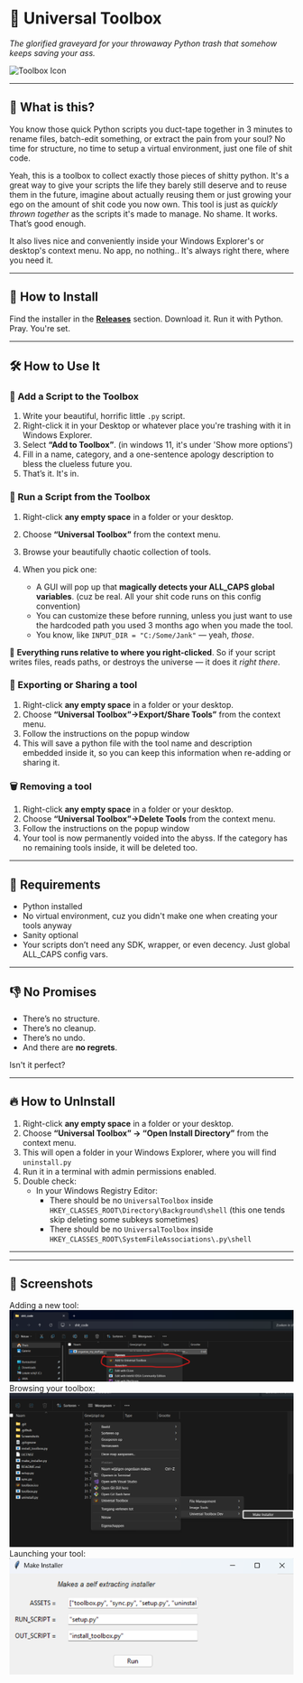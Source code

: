 # 🧰 Universal Toolbox

*The glorified graveyard for your throwaway Python trash that somehow keeps saving your ass.*

![Toolbox Icon](./toolbox.ico)

---

## 🚀 What is this?

You know those quick Python scripts you duct-tape together in 3 minutes to rename files, batch-edit something, or extract the pain from your soul?
No time for structure, no time to setup a virtual environment, just one file of shit code.

Yeah, this is a toolbox to collect exactly those pieces of shitty python. It's a great way to give your scripts the life they barely still deserve and to reuse them in the future, imagine about actually reusing them or just growing your ego on the amount of shit code you now own.
This tool is just as *quickly thrown together* as the scripts it's made to manage. No shame. It works. That’s good enough.

It also lives nice and conveniently inside your Windows Explorer's or desktop's context menu. No app, no nothing.. It's always right there, where you need it.

---

## 💾 How to Install

Find the installer in the **[Releases](../../releases)** section.
Download it. Run it with Python. Pray. You're set.

---

## 🛠️ How to Use It

### 🧪 Add a Script to the Toolbox

1. Write your beautiful, horrific little `.py` script.
2. Right-click it in your Desktop or whatever place you're trashing with it in Windows Explorer.
3. Select **“Add to Toolbox”**. (in windows 11, it's under 'Show more options')
4. Fill in a name, category, and a one-sentence apology description to bless the clueless future you.
5. That’s it. It's in.

### 🔁 Run a Script from the Toolbox

1. Right-click **any empty space** in a folder or your desktop.
2. Choose **“Universal Toolbox”** from the context menu.
3. Browse your beautifully chaotic collection of tools.
4. When you pick one:

   * A GUI will pop up that **magically detects your ALL\_CAPS global variables**. (cuz be real. All your shit code runs on this config convention)
   * You can customize these before running, unless you just want to use the hardcoded path you used 3 months ago when you made the tool.
   * You know, like `INPUT_DIR = "C:/Some/Jank"` — yeah, *those*.

🧭 **Everything runs relative to where you right-clicked**.
So if your script writes files, reads paths, or destroys the universe — it does it *right there*.

### 📂 Exporting or Sharing a tool
1. Right-click **any empty space** in a folder or your desktop.
2. Choose **“Universal Toolbox”->Export/Share Tools”** from the context menu.
3. Follow the instructions on the popup window
4. This will save a python file with the tool name and description embedded inside it, so you can keep this information when re-adding or sharing it.


### 🗑️ Removing a tool
1. Right-click **any empty space** in a folder or your desktop.
2. Choose **“Universal Toolbox”->Delete Tools** from the context menu.
3. Follow the instructions on the popup window
4. Your tool is now permanently voided into the abyss. If the category has no remaining tools inside, it will be deleted too.

---

## 🐍 Requirements

* Python installed
* No virtual environment, cuz you didn't make one when creating your tools anyway
* Sanity optional
* Your scripts don’t need any SDK, wrapper, or even decency. Just global ALL\_CAPS config vars.

---

## 👎 No Promises

* There’s no structure.
* There’s no cleanup.
* There’s no undo.
* And there are **no regrets**.

Isn't it perfect?

---

## 🔥 How to UnInstall

1. Right-click **any empty space** in a folder or your desktop.
2. Choose **“Universal Toolbox” -> “Open Install Directory”** from the context menu.
3. This will open a folder in your Windows Explorer, where you will find `uninstall.py`
4. Run it in a terminal with admin permissions enabled.
5. Double check:
   - In your Windows Registry Editor:
     - There should be no `UniversalToolbox` inside `HKEY_CLASSES_ROOT\Directory\Background\shell`
     (this one tends skip deleting some subkeys sometimes)
     - There should be no `UniversalToolbox` inside
     `HKEY_CLASSES_ROOT\SystemFileAssociations\.py\shell`

---

---

## 📸 Screenshots
Adding a new tool:
![Adding a tool](./Screenshots/add.png)
Browsing your toolbox:
![Browsing the toolbox](./Screenshots/browse.png)
Launching your tool:
![Launching a tool](./Screenshots/use.png)